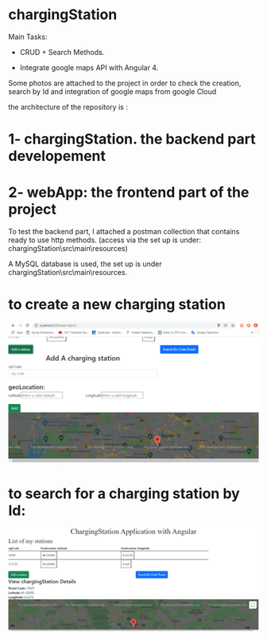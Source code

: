 # chargingStation

Main Tasks:
- CRUD + Search Methods.
 
- Integrate google maps API with Angular 4.




Some photos are attached to the project in order to check the creation, search by Id and integration of google maps from google Cloud

the architecture of the repository is :

# 1- chargingStation. the backend part developement
# 2- webApp: the frontend part of the project

To test the backend part, I attached a postman collection that contains ready to use http methods.
(access via  the set up is under: chargingStation\src\main\resources)

A MySQL database is used, the set up is under chargingStation\src\main\resources.




# to create a new charging station

![Alt text](https://github.com/SegniHajer/station/blob/master/add%20station.PNG "Optional title")



# to search for a charging station by Id:

![Alt text](https://github.com/SegniHajer/station/blob/master/searchById.PNG "Optional title")
